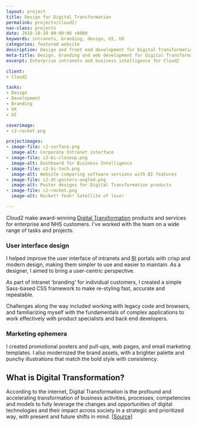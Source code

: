 ```yaml
---
layout: project
title: Design for Digital Transformation
permalink: projects/cloud2/
nav-class: projects
date: 2018-10-28 00:00:00 +0000
keywords: intranets, branding, design, UI, UX
categories: featured website
description: Design and front end development for Digital Transformation
meta-title: Design, branding and web development for Digital Transformation and Intranets
excerpt: Enterprise intranets and business intelligence for Cloud2

client:
- Cloud2

tasks:
- Design
- Development
- Branding
- UX
- UI

coverimage:
- c2-rocket.png

projectimages:
- image-file: c2-surface.png
  image-alt: Corporate Intranet interface
- image-file: c2-bi-closeup.png
  image-alt: Dashboard for Business Intelligence
- image-file: c2-bi-tech.png
  image-alt: Website comparing software versions with BI features
- image-file: c2-dt-posters-angled.png
  image-alt: Poster designs for Digital Transformation products
- image-file: c2-rocket.png
  image-alt: Rocket! Yeah! Satellite of love!

---
```


Cloud2 make award-winning <a href="#extra" class="extra">Digital Transformation</a> products and services for enterprise and NHS customers. I've worked with the team on a wide range of tasks and projects.

### User interface design

I helped improve the user interface of intranets and <abbr title="Business Intelligence">BI</abbr> portals with crisp and modern design, making them simpler to use and easier to maintain. As a designer, I aimed to bring a user-centric perspective.

As part of intranet 'branding' for individual customers, I created a simple Sass-based CSS framework to make re-styling fast, accurate and repeatable.

Challenges along the way included working with legacy code and browsers, and familiarizing myself with the fundamentals of complex applications to work effectively with product specialists and back end developers.

### Marketing ephemera

I created promotional posters and pull-ups, web pages, and email marketing templates. I also modernized the brand assets, with a brighter palette and punchy illustrations that match the bold style with consistency.

<div id="extra" class="extratext">

<h2>What is Digital Transformation?</h2>

According to the internet, Digital Transformation is the profound and accelerating transformation of business activities, processes, competencies and models to fully leverage the changes and opportunities of digital technologies and their impact across society in a strategic and prioritized way, with present and future shifts in mind. [<a title="Digital Transformation definition from I-Scoop" href="https://www.i-scoop.eu/digital-transformation/">Source</a>]</p>

</div>